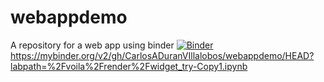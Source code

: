 # webappdemo
A repository for a web app using binder
[![Binder](https://mybinder.org/badge_logo.svg)](https://mybinder.org/v2/gh/CarlosADuranVIllalobos/webappdemo/HEAD?labpath=%2Fvoila%2Frender%2Fwidget_try-Copy1.ipynb)
https://mybinder.org/v2/gh/CarlosADuranVIllalobos/webappdemo/HEAD?labpath=%2Fvoila%2Frender%2Fwidget_try-Copy1.ipynb
